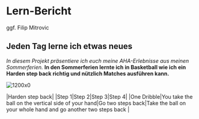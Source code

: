 # Lern-Bericht
ggf. Filip Mitrovic
## Jeden Tag lerne ich etwas neues
*In diesem Projekt präsentiere ich euch meine AHA-Erlebnisse aus meinen Sommerferien.*
**In den Sommerferien lernte ich in Basketball wie ich ein Harden step back richtig und nützlich Matches ausführen kann.**

![1200x0](https://user-images.githubusercontent.com/110892641/184816994-e9ffa0dd-bae6-4dc7-9f59-d4a478b62f03.jpg)

|Harden step back|
|Step 1|Step 2|Step 3|Step 4|
|One Dribble|You take the ball on the vertical side of your hand|Go two steps back|Take the ball on your whole hand and go another two steps back |
